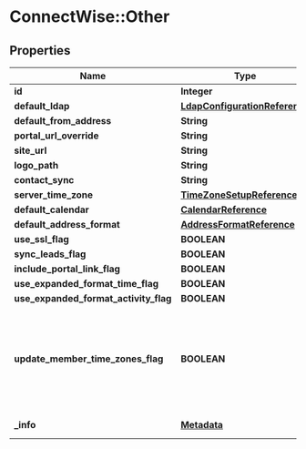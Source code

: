 # ConnectWise::Other

## Properties
Name | Type | Description | Notes
------------ | ------------- | ------------- | -------------
**id** | **Integer** |  | [optional] 
**default_ldap** | [**LdapConfigurationReference**](LdapConfigurationReference.md) |  | [optional] 
**default_from_address** | **String** |  | 
**portal_url_override** | **String** |  | 
**site_url** | **String** |  | 
**logo_path** | **String** |  | [optional] 
**contact_sync** | **String** |  | [optional] 
**server_time_zone** | [**TimeZoneSetupReference**](TimeZoneSetupReference.md) |  | 
**default_calendar** | [**CalendarReference**](CalendarReference.md) |  | 
**default_address_format** | [**AddressFormatReference**](AddressFormatReference.md) |  | 
**use_ssl_flag** | **BOOLEAN** |  | [optional] 
**sync_leads_flag** | **BOOLEAN** |  | [optional] 
**include_portal_link_flag** | **BOOLEAN** |  | [optional] 
**use_expanded_format_time_flag** | **BOOLEAN** |  | [optional] 
**use_expanded_format_activity_flag** | **BOOLEAN** |  | [optional] 
**update_member_time_zones_flag** | **BOOLEAN** | If true, all Members time zone will also be set to serverTimeZone. Otherwise, only My Company time zone will be updated. | [optional] 
**_info** | [**Metadata**](Metadata.md) | Metadata of the entity | [optional] 


